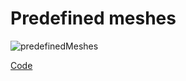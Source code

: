 # Predefined meshes

![predefinedMeshes](https://github.com/user-attachments/assets/e2a8b108-a671-438e-b85a-10b109e77a21)

[Code](https://github.com/Edveika/DirectX9-Beginning/tree/main/DirectX9PredefinedMeshes)
